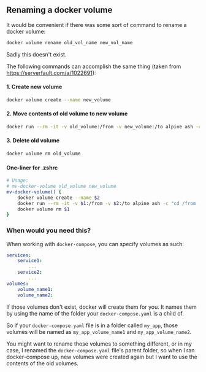---
---
## Renaming a docker volume

It would be convenient if there was some sort of command to rename a docker volume:

```bash
docker volume rename old_vol_name new_vol_name
```

Sadly this doesn't exist.

The following commands can accomplish the same thing (taken from https://serverfault.com/a/1022691):

#### 1. Create new volume
```bash
docker volume create --name new_volume
```

#### 2. Move contents of old volume to new volume
```bash
docker run --rm -it -v old_volume:/from -v new_volume:/to alpine ash -c "cd /from ; cp -av . /to"
```

#### 3. Delete old volume
```bash
docker volume rm old_volume
```

#### One-liner for .zshrc

```bash
# Usage:
# mv-docker-volume old_volume new_volume
mv-docker-volume() {
	docker volume create --name $2
	docker run --rm -it -v $1:/from -v $2:/to alpine ash -c "cd /from ; cp -av . /to"
	docker volume rm $1
}
```

### When would you need this?

When working with `docker-compose`, you can specify volumes as such:

```yaml
services:
	service1:
		...
	service2:
		...
volumes:
	volume_name1:
	volume_name2:
```

If those volumes don't exist, docker will create them for you. It names them by using the name of the folder your `docker-compose.yaml` is a child of.

So if your `docker-compose.yaml` file is in a folder called `my_app`, those volumes will be named as `my_app_volume_name1` and `my_app_volume_name2`.

You might want to rename those volumes to something different, or in my case, I renamed the `docker-compose.yaml` file's parent folder, so when I ran docker-compose up, new volumes were created again but I want to use the contents of the old volumes.